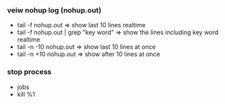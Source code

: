 ### veiw nohup log (nohup.out)
- tail -f nohup.out => show last 10 lines realtime
- tail -f nohup.out | grep "key word" => show the lines including key word realtime
- tail -n -10 nohup.out => show last 10 lines at once
- tail -n +10 nohup.out => show after 10 lines at once

### stop process
- jobs
- kill %1

